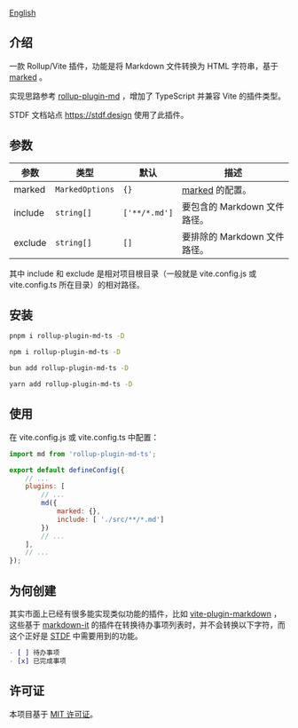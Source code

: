 [English](https://github.com/any-tdf/stdf/blob/main/packages/rollup-plugin-md-ts/README.md)

## 介绍

一款 Rollup/Vite 插件，功能是将 Markdown 文件转换为 HTML 字符串，基于 [marked](https://github.com/markedjs/marked) 。

实现思路参考 [rollup-plugin-md](https://github.com/xiaofuzi/rollup-plugin-md) ，增加了 TypeScript 并兼容 Vite 的插件类型。

STDF 文档站点 <https://stdf.design> 使用了此插件。

## 参数

| 参数     | 类型 | 默认             | 描述                                                                           |
| -------- | ---- | ---------------- | ------------------------------------------------------------------------------ |
| marked   | `MarkedOptions` | `{}`   | [marked](https://github.com/markedjs/marked) 的配置。                       |
| include  | `string[]`      | `['**/*.md']`      | 要包含的 Markdown 文件路径。                                                 |
| exclude  | `string[]`      | `[]`               | 要排除的 Markdown 文件路径。                                                 |

其中 include 和 exclude 是相对项目根目录（一般就是 vite.config.js 或 vite.config.ts 所在目录）的相对路径。

## 安装

<!-- :::code-groups -->
<!-- pnpm -->
```sh
pnpm i rollup-plugin-md-ts -D
```
<!-- :: -->
<!-- npm -->
```sh
npm i rollup-plugin-md-ts -D
```
<!-- :: -->
<!-- bun -->
```sh
bun add rollup-plugin-md-ts -D
```
<!-- :: -->
<!-- yarn -->
```sh
yarn add rollup-plugin-md-ts -D
```
<!-- ::: -->

## 使用

在 vite.config.js 或 vite.config.ts 中配置：

```javascript
import md from 'rollup-plugin-md-ts';

export default defineConfig({
    // ...
	plugins: [
		// ...
		md({
			marked: {},
			include: [ './src/**/*.md']
		})
		// ...
	],
	// ...
});
```

## 为何创建

其实市面上已经有很多能实现类似功能的插件，比如 [vite-plugin-markdown](https://www.npmjs.com/package/vite-plugin-markdown) ，这些基于 [markdown-it](https://www.npmjs.com/package/markdown-it) 的插件在转换待办事项列表时，并不会转换以下字符，而这个正好是 [STDF](https://stdf.design) 中需要用到的功能。

```md
- [ ] 待办事项
- [x] 已完成事项
```

## 许可证

本项目基于 [MIT 许可证](https://github.com/any-tdf/stdf/blob/main/LICENSE)。

